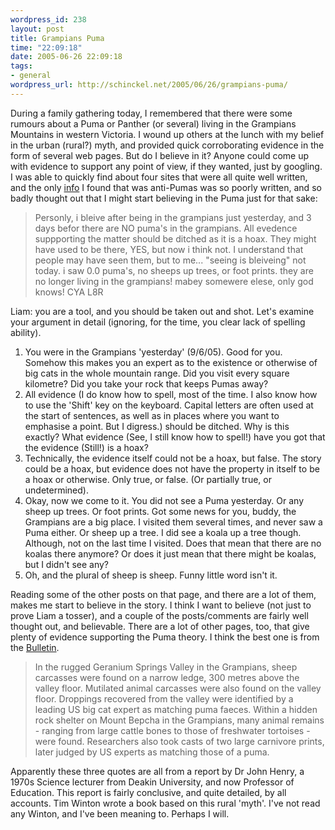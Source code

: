 ```yaml
--- 
wordpress_id: 238
layout: post
title: Grampians Puma
time: "22:09:18"
date: 2005-06-26 22:09:18
tags: 
- general
wordpress_url: http://schinckel.net/2005/06/26/grampians-puma/
---
```

During a family gathering today, I remembered that there were some rumours about a Puma or Panther (or several) living in the Grampians Mountains in western Victoria. I wound up others at the lunch with my belief in the urban (rural?) myth, and provided quick corroborating evidence in the form of several web pages. But do I believe in it?  Anyone could come up with evidence to support any point of view, if they wanted, just by googling. I was able to quickly find about four sites that were all quite well written, and the only [info][1] I found that was anti-Pumas was so poorly written, and so badly thought out that I might start believing in the Puma just for that sake: 

> Personly, i bleive after being in the grampians just yesterday, and 3 days befor there are NO puma's in the grampians. All evedence suppporting the matter should be ditched as it is a hoax. They might have used to be there, YES, but now i think not. I understand that people may have seen them, but to me... "seeing is bleiveing" not today. i saw 0.0 puma's, no sheeps up trees, or foot prints. they are no longer living in the grampians! mabey somewere elese, only god knows! CYA L8R

Liam: you are a tool, and you should be taken out and shot. Let's examine your argument in detail (ignoring, for the time, you clear lack of spelling ability). 

  1. You were in the Grampians 'yesterday' (9/6/05). Good for you. Somehow this makes you an expert as to the existence or otherwise of big cats in the whole mountain range. Did you visit every square kilometre? Did you take your rock that keeps Pumas away?
  2. All evidence (I do know how to spell, most of the time. I also know how to use the 'Shift' key on the keyboard. Capital letters are often used at the start of sentences, as well as in places where you want to emphasise a point. But I digress.) should be ditched. Why is this exactly? What evidence (See, I still know how to spell!) have you got that the evidence (Still!) is a hoax?
  3. Technically, the evidence itself could not be a hoax, but false. The story could be a hoax, but evidence does not have the property in itself to be a hoax or otherwise. Only true, or false. (Or partially true, or undetermined).
  4. Okay, now we come to it. You did not see a Puma yesterday. Or any sheep up trees. Or foot prints. Got some news for you, buddy, the Grampians are a big place. I visited them several times, and never saw a Puma either. Or sheep up a tree. I did see a koala up a tree though. Although, not on the last time I visited. Does that mean that there are no koalas there anymore? Or does it just mean that there might be koalas, but I didn't see any?
  5. Oh, and the plural of sheep is sheep. Funny little word isn't it.

Reading some of the other posts on that page, and there are a lot of them, makes me start to believe in the story. I think I want to believe (not just to prove Liam a tosser), and a couple of the posts/comments are fairly well thought out, and believable. There are a lot of other pages, too, that give plenty of evidence supporting the Puma theory. I think the best one is from the [Bulletin][2]. 

> In the rugged Geranium Springs Valley in the Grampians, sheep carcasses were found on a narrow ledge, 300 metres above the valley floor. Mutilated animal carcasses were also found on the valley floor. Droppings recovered from the valley were identified by a leading US big cat expert as matching puma faeces. Within a hidden rock shelter on Mount Bepcha in the Grampians, many animal remains - ranging from large cattle bones to those of freshwater tortoises - were found. Researchers also took casts of two large carnivore prints, later judged by US experts as matching those of a puma. 

Apparently these three quotes are all from a report by Dr John Henry, a 1970s Science lecturer from Deakin University, and now Professor of Education. This report is fairly conclusive, and quite detailed, by all accounts. Tim Winton wrote a book based on this rural 'myth'. I've not read any Winton, and I've been meaning to. Perhaps I will. 

   [1]: http://www2b.abc.net.au/guestbookcentral/list.asp?guestbookID=82
   [2]: http://bulletin.ninemsn.com.au/bulletin/EdDesk.nsf/All/587288F1C522499FCA256E2500818B33

